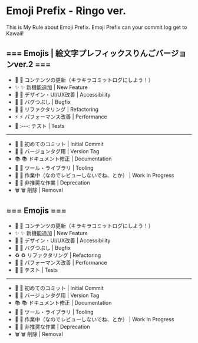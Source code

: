 # Emoji Prefix - Ringo ver.

This is My Rule about Emoji Prefix.
Emoji Prefix can your commit log get to Kawaii!

## === Emojis | 絵文字プレフィックスりんごバージョンver.2  ===

- 💖 :sparkling_heart: コンテンツの更新（キラキラコミットログにしよう！）
- ✨ :sparkles: 新機能追加 | New Feature
- 🎨 :art: デザイン・UI/UX改善 | Accessibility
- 🐛 :bug: バグつぶし | Bugfix
- 🤝 :handshake: リファクタリング | Refactoring
- ⚡ :zap: パフォーマンス改善 | Performance
- 🧪 :---: テスト | Tests

---

- 🎉 :tada: 初めてのコミット | Initial Commit
- 🔖 :bookmark: バージョンタグ用 | Version Tag
- 📚 :books: ドキュメント修正 | Documentation
- 🔧 :wrench: ツール・ライブラリ | Tooling
- 🚧 :construction: 作業中（なのでレビューしないでね、とか） | Work In Progress
- 💩 :hankey: 非推奨な作業 | Deprecation
- 🗑️ :wastebasket: 削除 | Removal

## === Emojis ===

- 💖 :sparkling_heart: コンテンツの更新（キラキラコミットログにしよう！）
- ✨ :sparkles: 新機能追加 | New Feature
- 🎨 :art: デザイン・UI/UX改善 | Accessibility
- 🐛 :bug: バグつぶし | Bugfix
- ♻️ :recycle: リファクタリング | Refactoring
- 🐎 :horse: パフォーマンス改善 | Performance
- 🚨 :rotating_light: テスト | Tests

---

- 🎉 :tada: 初めてのコミット | Initial Commit
- 🔖 :bookmark: バージョンタグ用 | Version Tag
- 📚 :books: ドキュメント修正 | Documentation
- 🔧 :wrench: ツール・ライブラリ | Tooling
- 🚧 :construction: 作業中（なのでレビューしないでね、とか） | Work In Progress
- 💩 :hankey: 非推奨な作業 | Deprecation
- 🗑️ :wastebasket: 削除 | Removal

